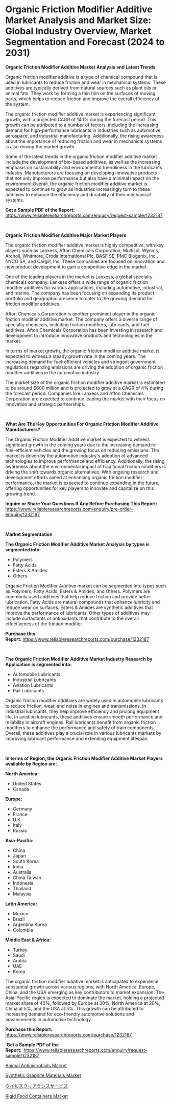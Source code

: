 <p><h1>Organic Friction Modifier Additive Market Analysis and Market Size: Global Industry Overview, Market Segmentation and Forecast (2024 to 2031)</h1></p><p><strong>Organic Friction Modifier Additive Market Analysis and Latest Trends</strong></p>
<p><p>Organic friction modifier additive is a type of chemical compound that is used in lubricants to reduce friction and wear in mechanical systems. These additives are typically derived from natural sources such as plant oils or animal fats. They work by forming a thin film on the surfaces of moving parts, which helps to reduce friction and improve the overall efficiency of the system.</p><p>The organic friction modifier additive market is experiencing significant growth, with a projected CAGR of 14.1% during the forecast period. This growth can be attributed to a number of factors, including the increasing demand for high-performance lubricants in industries such as automotive, aerospace, and industrial manufacturing. Additionally, the rising awareness about the importance of reducing friction and wear in mechanical systems is also driving the market growth.</p><p>Some of the latest trends in the organic friction modifier additive market include the development of bio-based additives, as well as the increasing emphasis on sustainability and environmental friendliness in the lubricants industry. Manufacturers are focusing on developing innovative products that not only improve performance but also have a minimal impact on the environment.Overall, the organic friction modifier additive market is expected to continue to grow as industries increasingly turn to these additives to enhance the efficiency and durability of their mechanical systems.</p></p>
<p><strong>Get a Sample PDF of the Report:&nbsp;</strong> <a href="https://www.reliableresearchreports.com/enquiry/request-sample/1232187">https://www.reliableresearchreports.com/enquiry/request-sample/1232187</a></p>
<p>&nbsp;</p>
<p><strong>Organic Friction Modifier Additive Major Market Players</strong></p>
<p><p>The organic friction modifier additive market is highly competitive, with key players such as Lanxess, Afton Chemicals Corporation, Multisol, Wynn's, Archoil, Whitmore, Croda International Plc, BASF SE, PMC Biogenix, Inc., NYCO SA, and Cargill, Inc. These companies are focused on innovation and new product development to gain a competitive edge in the market.</p><p>One of the leading players in the market is Lanxess, a global specialty chemicals company. Lanxess offers a wide range of organic friction modifier additives for various applications, including automotive, industrial, and marine. The company has been focusing on expanding its product portfolio and geographic presence to cater to the growing demand for friction modifier additives.</p><p>Afton Chemicals Corporation is another prominent player in the organic friction modifier additive market. The company offers a diverse range of specialty chemicals, including friction modifiers, lubricants, and fuel additives. Afton Chemicals Corporation has been investing in research and development to introduce innovative products and technologies in the market.</p><p>In terms of market growth, the organic friction modifier additive market is expected to witness a steady growth rate in the coming years. The increasing demand for fuel-efficient vehicles and stringent government regulations regarding emissions are driving the adoption of organic friction modifier additives in the automotive industry.</p><p>The market size of the organic friction modifier additive market is estimated to be around $600 million and is projected to grow at a CAGR of 4% during the forecast period. Companies like Lanxess and Afton Chemicals Corporation are expected to continue leading the market with their focus on innovation and strategic partnerships.</p></p>
<p>&nbsp;</p>
<p><strong>What Are The Key Opportunities For Organic Friction Modifier Additive Manufacturers?</strong></p>
<p><p>The Organic Friction Modifier Additive market is expected to witness significant growth in the coming years due to the increasing demand for fuel-efficient vehicles and the growing focus on reducing emissions. The market is driven by the automotive industry's adoption of advanced technologies to improve performance and efficiency. Additionally, the rising awareness about the environmental impact of traditional friction modifiers is driving the shift towards organic alternatives. With ongoing research and development efforts aimed at enhancing organic friction modifier performance, the market is expected to continue expanding in the future, offering opportunities for key players to innovate and capitalize on this growing trend.</p></p>
<p><strong>Inquire or Share Your Questions If Any Before Purchasing This Report:</strong> <a href="https://www.reliableresearchreports.com/enquiry/pre-order-enquiry/1232187">https://www.reliableresearchreports.com/enquiry/pre-order-enquiry/1232187</a></p>
<p>&nbsp;</p>
<p><strong>Market Segmentation</strong></p>
<p><strong>The Organic Friction Modifier Additive Market Analysis by types is segmented into:</strong></p>
<p><ul><li>Polymers</li><li>Fatty Acids</li><li>Esters & Amides</li><li>Others</li></ul></p>
<p><p>Organic Friction Modifier Additive market can be segmented into types such as Polymers, Fatty Acids, Esters & Amides, and Others. Polymers are commonly used additives that help reduce friction and provide better lubrication. Fatty Acids are natural compounds that enhance lubricity and reduce wear on surfaces. Esters & Amides are synthetic additives that improve the performance of lubricants. Other types of additives may include surfactants or antioxidants that contribute to the overall effectiveness of the friction modifier.</p></p>
<p><strong>Purchase this Report:&nbsp;</strong><a href="https://www.reliableresearchreports.com/purchase/1232187">https://www.reliableresearchreports.com/purchase/1232187</a></p>
<p>&nbsp;</p>
<p><strong>The Organic Friction Modifier Additive Market Industry Research by Application is segmented into:</strong></p>
<p><ul><li>Automobile Lubricants</li><li>Industrial Lubricants</li><li>Aviation Lubricants</li><li>Rail Lubricants</li></ul></p>
<p><p>Organic friction modifier additives are widely used in automobile lubricants to reduce friction, wear, and noise in engines and transmissions. In industrial lubricants, they help improve efficiency and prolong equipment life. In aviation lubricants, these additives ensure smooth performance and reliability in aircraft engines. Rail lubricants benefit from organic friction modifiers to enhance the performance and safety of train components. Overall, these additives play a crucial role in various lubricants markets by improving lubricant performance and extending equipment lifespan.</p></p>
<p>&nbsp;</p>
<p><strong>In terms of Region, the Organic Friction Modifier Additive Market Players available by Region are:</strong></p>
<p>
    <p> <strong> North America: </strong>
        <ul>
            <li>United States</li>
            <li>Canada</li>
        </ul>
        </p> 
    <p> <strong> Europe: </strong>
        <ul>
            <li>Germany</li>
            <li>France</li>
            <li>U.K.</li>
            <li>Italy</li>
            <li>Russia</li>
        </ul>
        </p> 
    <p> <strong> Asia-Pacific: </strong>
        <ul>
            <li>China</li>
            <li>Japan</li>
            <li>South Korea</li>
            <li>India</li>
            <li>Australia</li>
            <li>China Taiwan</li>
            <li>Indonesia</li>
            <li>Thailand</li>
            <li>Malaysia</li>
        </ul>
        </p> 
    <p> <strong> Latin America: </strong>
        <ul>
            <li>Mexico</li>
            <li>Brazil</li>
            <li>Argentina Korea</li>
            <li>Colombia</li>
        </ul>
        </p> 
    <p> <strong> Middle East & Africa: </strong>
        <ul>
            <li>Turkey</li>
            <li>Saudi</li>
            <li>Arabia</li>
            <li>UAE</li>
            <li>Korea</li>
        </ul>
    </p>
    </p>
<p><p>The organic friction modifier additive market is anticipated to experience substantial growth across various regions, with North America, Europe, China, and the USA emerging as key contributors to market expansion. The Asia-Pacific region is expected to dominate the market, holding a projected market share of 40%, followed by Europe at 30%, North America at 20%, China at 5%, and the USA at 5%. This growth can be attributed to increasing demand for eco-friendly automotive solutions and advancements in automotive technology.</p></p>
<p><strong>Purchase this Report: </strong><a href="https://www.reliableresearchreports.com/purchase/1232187">https://www.reliableresearchreports.com/purchase/1232187</a></p>
<p>&nbsp;<strong>Get a Sample PDF of the Report:&nbsp;&nbsp;</strong><a href="https://www.reliableresearchreports.com/enquiry/request-sample/1232187">https://www.reliableresearchreports.com/enquiry/request-sample/1232187</a></p>
<p><strong></strong></p>
<p><p><a href="https://github.com/yemakinde/Market-Research-Report-List-1/blob/main/animal-antimicrobials-market.md">Animal Antimicrobials Market</a></p><p><a href="https://github.com/jsmusil/Market-Research-Report-List-2/blob/main/synthetic-graphite-materials-market.md">Synthetic Graphite Materials Market</a></p><p><a href="https://medium.com/@alicequigley2023/%E3%82%A6%E3%82%A4%E3%83%AB%E3%82%B9%E3%82%AF%E3%83%AA%E3%82%A2%E3%83%A9%E3%83%B3%E3%82%B9%E3%82%B5%E3%83%BC%E3%83%93%E3%82%B9%E5%B8%82%E5%A0%B4%E3%81%AE%E6%B4%9E%E5%AF%9F-%E5%B8%82%E5%A0%B4%E3%81%AE%E3%83%88%E3%83%AC%E3%83%B3%E3%83%89-%E6%88%90%E9%95%B7-2024%E5%B9%B4%E3%81%8B%E3%82%892031%E5%B9%B4%E3%81%BE%E3%81%A7%E3%81%AE%E4%BA%88%E6%B8%AC-4c735ddab211">ウイルスクリアランスサービス</a></p><p><a href="https://github.com/Alonsoolds3wq1d81czn8rbol/Market-Research-Report-List-1/blob/main/rigid-food-containers-market.md">Rigid Food Containers Market</a></p></p>